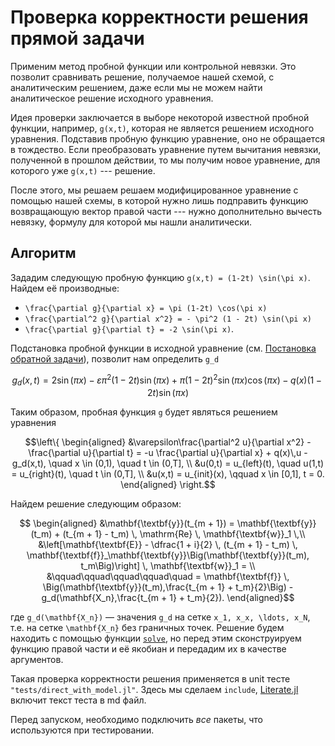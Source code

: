 # Проверка корректности решения прямой задачи

Применим метод пробной функции или контрольной невязки.
Это позволит сравнивать решение, получаемое нашей схемой, с аналитическим
решением, даже если мы не можем найти аналитическое решение исходного
уравнения.

Идея проверки заключается в выборе некоторой известной пробной функции,
например, ``g(x,t)``, которая не является решением исходного уравнения.
Подставив пробную функцию уравнение, оно не обращается в тождество.
Если преобразовать уравнение путем вычитания невязки, полученной в прошлом
действии, то мы получим новое уравнение, для которого уже ``g(x,t)`` ---
решение.

После этого, мы решаем решаем модифицированное уравнение с помощью нашей схемы,
в которой нужно лишь подправить функцию возвращающую вектор правой части ---
нужно дополнительно вычесть невязку, формулу для которой мы нашли аналитически.

## Алгоритм

Зададим следующую пробную функцию ``g(x,t) = (1-2t) \sin(\pi x)``.
Найдем её производные:

* ``\frac{\partial g}{\partial x} = \pi (1-2t) \cos(\pi x)``
* ``\frac{\partial^2 g}{\partial x^2} = - \pi^2 (1 - 2t) \sin(\pi x)``
* ``\frac{\partial g}{\partial t} = -2 \sin(\pi x)``.

Подстановка пробной функции в исходной уравнение
(см. [Постановка обратной задачи](@ref)), позволит нам определить
``g_d``
```math
g_d(x,t) = 2 \sin(\pi x) - \varepsilon \pi^2 (1 - 2t) \sin(\pi x) +
\pi (1 - 2t)^2 \sin(\pi x) \cos(\pi x) - q(x) (1 -2t) \sin(\pi x)
```

Таким образом, пробная функция ``g`` будет являться решением уравнения

```math
\left\{
\begin{aligned}
    &\varepsilon\frac{\partial^2 u}{\partial x^2} -
    \frac{\partial u}{\partial t} = -u \frac{\partial u}{\partial x} +
    q(x)\,u - g_d(x,t), \quad x \in (0,1), \quad t \in (0,T], \\
    &u(0,t) = u_{left}(t), \quad u(1,t) = u_{right}(t), \quad t \in (0,T], \\
    &u(x,t) = u_{init}(x), \qquad x \in [0,1], t = 0.
\end{aligned}
\right.
```

Найдем решение следующим образом:
```math
    \begin{aligned}
        &\mathbf{\textbf{y}}(t_{m + 1}) = \mathbf{\textbf{y}}(t_m) +
        (t_{m + 1} - t_m) \, \mathrm{Re} \, \mathbf{\textbf{w}}_1 \,\\
        &\left[\mathbf{\textbf{E}} - \dfrac{1 + i}{2} \, (t_{m + 1} - t_m) \,
        \mathbf{\textbf{f}}_\mathbf{\textbf{y}}\Big(\mathbf{\textbf{y}}(t_m),
        t_m\Big)\right] \, \mathbf{\textbf{w}}_1 = \\
        &\qquad\qquad\qquad\qquad\quad = \mathbf{\textbf{f}} \,
        \Big(\mathbf{\textbf{y}}(t_m),\frac{t_{m + 1} + t_m}{2}\Big) -
        g_d(\mathbf{X_n},\frac{t_{m + 1} + t_m}{2}).
    \end{aligned}
```
где ``g_d(\mathbf{X_n})`` — значения ``g_d`` на сетке
``x_1, x_x, \ldots, x_N``, т.е. на сетке ``\mathbf{X_n}`` без граничных точек.
Решение будем находить с помощью функции [`solve`](@ref), но перед этим
сконструируем функцию правой части и её якобиан и передадим их в качестве
аргументов.

Такая проверка корректности решения применяется в unit тесте
`"tests/direct_with_model.jl"`. Здесь мы сделаем `include`,
[Literate.jl](https://github.com/fredrikekre/Literate.jl) включит
текст теста в md файл.

Перед запуском, необходимо подключить *все* пакеты, что используются при
тестировании.

